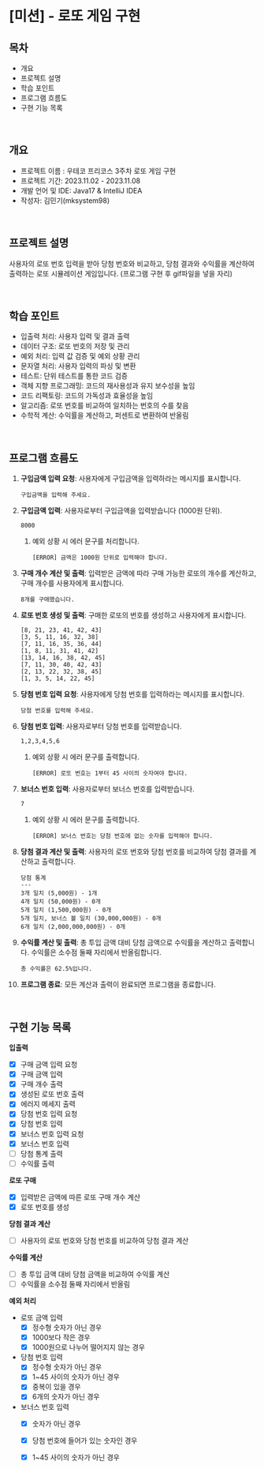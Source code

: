 # [미션] - 로또 게임 구현

## 목차

- 개요
- 프로젝트 설명
- 학습 포인트
- 프로그램 흐름도
- 구현 기능 목록

<br>

## 개요
- 프로젝트 이름 : 우테코 프리코스 3주차 로또 게임 구현
- 프로젝트 기간: 2023.11.02 - 2023.11.08
- 개발 언어 및 IDE: Java17 & IntelliJ IDEA
- 작성자: 김민기(mksystem98)

<br>

## 프로젝트 설명

사용자의 로또 번호 입력을 받아 당첨 번호와 비교하고, 당첨 결과와 수익률을 계산하여 출력하는 로또 시뮬레이션 게임입니다.
(프로그램 구현 후 gif파일을 넣을 자리)

<br>

## 학습 포인트

- 입출력 처리: 사용자 입력 및 결과 출력
- 데이터 구조: 로또 번호의 저장 및 관리
- 예외 처리: 입력 값 검증 및 예외 상황 관리
- 문자열 처리: 사용자 입력의 파싱 및 변환 
- 테스트: 단위 테스트를 통한 코드 검증
- 객체 지향 프로그래밍: 코드의 재사용성과 유지 보수성을 높임
- 코드 리팩토링: 코드의 가독성과 효율성을 높임
- 알고리즘: 로또 번호를 비교하여 일치하는 번호의 수를 찾음
- 수학적 계산: 수익률을 계산하고, 퍼센트로 변환하여 반올림

<br>

## 프로그램 흐름도

1. **구입금액 입력 요청**: 사용자에게 구입금액을 입력하라는 메시지를 표시합니다.
    ```
   구입금액을 입력해 주세요.
   ```

2. **구입금액 입력**: 사용자로부터 구입금액을 입력받습니다 (1000원 단위).
    ```
   8000
   ```
   1. 예외 상황 시 에러 문구를 처리합니다.
        ```
      [ERROR] 금액은 1000원 단위로 입력해야 합니다.
      ```   

3. **구매 개수 계산 및 출력**: 입력받은 금액에 따라 구매 가능한 로또의 개수를 계산하고, 구매 개수를 사용자에게 표시합니다.
    ```
   8개를 구매했습니다.
   ```

4. **로또 번호 생성 및 출력**: 구매한 로또의 번호를 생성하고 사용자에게 표시합니다.
    ```
    [8, 21, 23, 41, 42, 43] 
    [3, 5, 11, 16, 32, 38]
    [7, 11, 16, 35, 36, 44]
    [1, 8, 11, 31, 41, 42]
    [13, 14, 16, 38, 42, 45]
    [7, 11, 30, 40, 42, 43]
    [2, 13, 22, 32, 38, 45]
    [1, 3, 5, 14, 22, 45]
    ```

5. **당첨 번호 입력 요청**: 사용자에게 당첨 번호를 입력하라는 메시지를 표시합니다.
    ```
   당첨 번호를 입력해 주세요.
   ```

6. **당첨 번호 입력**: 사용자로부터 당첨 번호를 입력받습니다.
    ```
   1,2,3,4,5,6
   ```
      1. 예외 상황 시 에러 문구를 출력합니다.
         ```
         [ERROR] 로또 번호는 1부터 45 사이의 숫자여야 합니다.
         ```
7. **보너스 번호 입력**: 사용자로부터 보너스 번호를 입력받습니다.
    ```
   7
   ```
   1. 예외 상황 시 에러 문구를 출력합니다.
        ```
      [ERROR] 보너스 번호는 당첨 번호에 없는 숫자를 입력해야 합니다.
      ```

8. **당첨 결과 계산 및 출력**: 사용자의 로또 번호와 당첨 번호를 비교하여 당첨 결과를 계산하고 출력합니다.
   ```
   당첨 통계
   ---
   3개 일치 (5,000원) - 1개
   4개 일치 (50,000원) - 0개
   5개 일치 (1,500,000원) - 0개
   5개 일치, 보너스 볼 일치 (30,000,000원) - 0개
   6개 일치 (2,000,000,000원) - 0개
   ```
9. **수익률 계산 및 출력**: 총 투입 금액 대비 당첨 금액으로 수익률을 계산하고 출력합니다. 수익률은 소수점 둘째 자리에서 반올림합니다.
   ```
   총 수익률은 62.5%입니다.
   ```

10. **프로그램 종료**: 모든 계산과 출력이 완료되면 프로그램을 종료합니다.
      

<br>

## 구현 기능 목록

**입출력**

-[x] 구매 금액 입력 요청
-[x] 구매 금액 입력
-[x] 구매 개수 출력
-[x] 생성된 로또 번호 출력
-[x] 에러지 메세지 출력
-[x] 당첨 번호 입력 요청
-[x] 당첨 번호 입력
-[x] 보너스 번호 입력 요청
-[x] 보너스 번호 입력
-[ ] 당첨 통계 출력
-[ ] 수익률 출력

**로또 구매**

-[x] 입력받은 금액에 따른 로또 구매 개수 계산
-[x] 로또 번호를 생성

**당첨 결과 계산**

-[ ] 사용자의 로또 번호와 당첨 번호를 비교하여 당첨 결과 계산

**수익률 계산**

-[ ] 총 투입 금액 대비 당첨 금액을 비교하여 수익률 계산
-[ ] 수익률을 소수점 둘째 자리에서 반올림

**예외 처리**

- 로또 금액 입력
  - [x] 정수형 숫자가 아닌 경우
  - [x] 1000보다 작은 경우
  - [x] 1000원으로 나누어 떨어지지 않는 경우

- 당첨 번호 입력
  - [x] 정수형 숫자가 아닌 경우
  - [x] 1~45 사이의 숫자가 아닌 경우
  - [x] 중복이 있을 경우
  - [x] 6개의 숫자가 아닌 경우

- 보너스 번호 입력
  - [x] 숫자가 아닌 경우
  - [x] 당첨 번호에 들어가 있는 숫자인 경우
  - [x] 1~45 사이의 숫자가 아닌 경우



